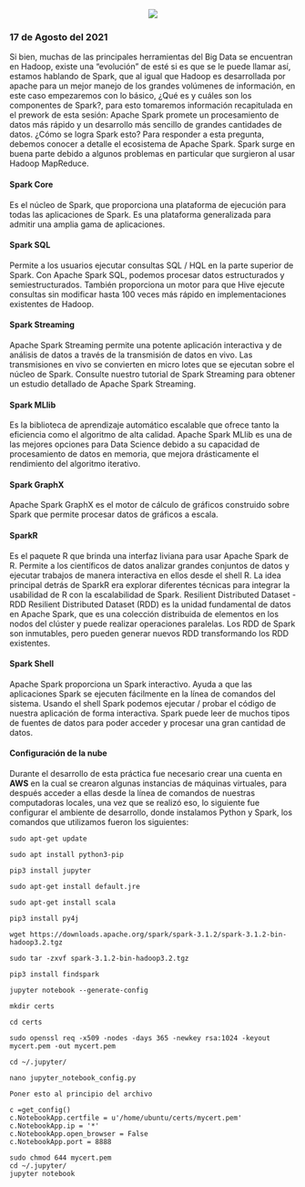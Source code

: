 <p align="center">
  <img src="fondo.png" />
</p>

### 17 de Agosto del 2021
Si bien, muchas de las principales herramientas del Big Data se encuentran en Hadoop, existe una “evolución” de esté si es que se le puede llamar así, estamos hablando de Spark, que al igual que Hadoop es desarrollada por apache para un mejor manejo de los grandes volúmenes de información, en este caso empezaremos con lo básico, ¿Qué es y cuáles son los componentes de Spark?, para esto tomaremos información recapitulada en el prework de esta sesión:
Apache Spark promete un procesamiento de datos más rápido y un desarrollo más sencillo de grandes cantidades de datos. ¿Cómo se logra Spark esto? Para responder a esta pregunta, debemos conocer a detalle el ecosistema de Apache Spark. Spark surge en buena parte debido a algunos problemas en particular que surgieron al usar Hadoop MapReduce.
#### Spark Core
Es el núcleo de Spark, que proporciona una plataforma de ejecución para todas las aplicaciones de Spark. Es una plataforma generalizada para admitir una amplia gama de aplicaciones.
#### Spark SQL
Permite a los usuarios ejecutar consultas SQL / HQL en la parte superior de Spark. Con Apache Spark SQL, podemos procesar datos estructurados y semiestructurados. También proporciona un motor para que Hive ejecute consultas sin modificar hasta 100 veces más rápido en implementaciones existentes de Hadoop.
#### Spark Streaming
Apache Spark Streaming permite una potente aplicación interactiva y de análisis de datos a través de la transmisión de datos en vivo. Las transmisiones en vivo se convierten en micro lotes que se ejecutan sobre el núcleo de Spark. Consulte nuestro tutorial de Spark Streaming para obtener un estudio detallado de Apache Spark Streaming.
#### Spark MLlib
Es la biblioteca de aprendizaje automático escalable que ofrece tanto la eficiencia como el algoritmo de alta calidad. Apache Spark MLlib es una de las mejores opciones para Data Science debido a su capacidad de procesamiento de datos en memoria, que mejora drásticamente el rendimiento del algoritmo iterativo.
#### Spark GraphX
Apache Spark GraphX es el motor de cálculo de gráficos construido sobre Spark que permite procesar datos de gráficos a escala.
#### SparkR
Es el paquete R que brinda una interfaz liviana para usar Apache Spark de R. Permite a los científicos de datos analizar grandes conjuntos de datos y ejecutar trabajos de manera interactiva en ellos desde el shell R. La idea principal detrás de SparkR era explorar diferentes técnicas para integrar la usabilidad de R con la escalabilidad de Spark.
Resilient Distributed Dataset - RDD
Resilient Distributed Dataset (RDD) es la unidad fundamental de datos en Apache Spark, que es una colección distribuida de elementos en los nodos del clúster y puede realizar operaciones paralelas. Los RDD de Spark son inmutables, pero pueden generar nuevos RDD transformando los RDD existentes.
#### Spark Shell
Apache Spark proporciona un Spark interactivo. Ayuda a que las aplicaciones Spark se ejecuten fácilmente en la línea de comandos del sistema. Usando el shell Spark podemos ejecutar / probar el código de nuestra aplicación de forma interactiva. Spark puede leer de muchos tipos de fuentes de datos para poder acceder y procesar una gran cantidad de datos.

#### Configuración de la nube
Durante el desarrollo de esta práctica fue necesario crear una cuenta en **AWS** en la cual se crearon algunas instancias de máquinas virtuales, para después acceder a ellas desde la línea de comandos de nuestras computadoras locales, una vez que se realizó eso, lo siguiente fue configurar el ambiente de desarrollo, donde instalamos Python y Spark, los comandos que utilizamos fueron los siguientes:
```
sudo apt-get update

sudo apt install python3-pip

pip3 install jupyter

sudo apt-get install default.jre

sudo apt-get install scala

pip3 install py4j

wget https://downloads.apache.org/spark/spark-3.1.2/spark-3.1.2-bin-hadoop3.2.tgz

sudo tar -zxvf spark-3.1.2-bin-hadoop3.2.tgz

pip3 install findspark

jupyter notebook --generate-config

mkdir certs

cd certs

sudo openssl req -x509 -nodes -days 365 -newkey rsa:1024 -keyout mycert.pem -out mycert.pem

cd ~/.jupyter/

nano jupyter_notebook_config.py

Poner esto al principio del archivo

c =get_config()
c.NotebookApp.certfile = u'/home/ubuntu/certs/mycert.pem'
c.NotebookApp.ip = '*'
c.NotebookApp.open_browser = False
c.NotebookApp.port = 8888

sudo chmod 644 mycert.pem
cd ~/.jupyter/
jupyter notebook
```